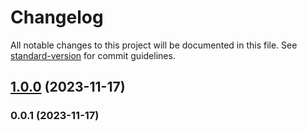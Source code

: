 # Changelog

All notable changes to this project will be documented in this file. See [standard-version](https://github.com/conventional-changelog/standard-version) for commit guidelines.

## [1.0.0](https://github.com/patrykbaszak/skeleton/compare/0.0.1...1.0.0) (2023-11-17)

### 0.0.1 (2023-11-17)
